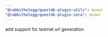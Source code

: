 ```yaml
---
"@rabbitholegg/questdk-plugin-utils": minor
"@rabbitholegg/questdk-plugin-zora": minor
---
```


add support for testnet url generation
